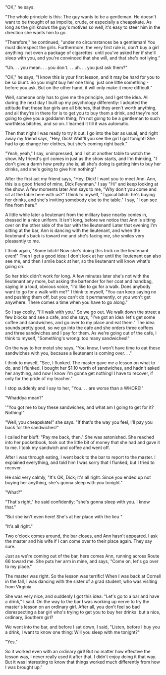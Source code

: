 "OK," he says.

"The whole principle is this: The guy wants to be a gentleman. He doesn't want to be thought of as impolite, crude, or especially a cheapskate. As long as the girl knows the guy's motives so well, it's easy to steer him in the direction she wants him to go.

"Therefore," he continued, "under no circumstances be a gentleman! You must disrespect the girls. Furthermore, the very first rule is, don't buy a girl anything ­­ not even a package of cigarettes ­­ until you've asked her if she'll sleep with you, and you're convinced that she will, and that she's not lying."

"Uh. . . you mean. . . you don't. . . uh. . . you just ask them?" 

"OK," he says, "I know this is your first lesson, and it may be hard for you to be so blunt. So you might buy her one thing ­­ just one little something ­­ before you ask. But on the other hand, it will only make it more difficult."

Well, someone only has to give me the principle, and I get the idea. All during the next day I built up my psychology differently: I adopted the attitude that those bar girls are all bitches, that they aren't worth anything, and all they're in there for is to get you to buy them a drink, and they're not going to give you a goddamn thing; I'm not going to be a gentleman to such worthless bitches, and so on. I learned it till it was automatic.

Then that night I was ready to try it out. I go into the bar as usual, and right away my friend says, "Hey, Dick! Wait'll you see the girl I got tonight! She had to go change her clothes, but she's coming right back."

"Yeah, yeah," I say, unimpressed, and I sit at another table to watch the show. My friend's girl comes in just as the show starts, and I'm thinking, "I don't give a damn how pretty she is; all she's doing is getting him to buy her drinks, and she's going to give him nothing!"

After the first act my friend says, "Hey, Dick! I want you to meet Ann. Ann, this is a good friend of mine, Dick Feynman." I say "Hi" and keep looking at the show. A few moments later Ann says to me, "Why don't you come and sit at the table here with us?" I think to myself, "Typical bitch: he's buying her drinks, and she's inviting somebody else to the table." I say, "I can see fine from here."

A little while later a lieutenant from the military base nearby conies in, dressed in a nice uniform. It isn't long, before we notice that Ann is sitting over on the other side of the bar with the lieutenant! Later that evening I'm sitting at the bar, Ann is dancing with the lieutenant, and when the lieutenant's back is toward me and she's facing me, she smiles very pleasantly to me.

I think again, "Some bitch! Now she's doing this trick on the lieutenant even!" Then I get a good idea: I don't look at her until the lieutenant can also see me, and then I smile back at her, so the lieutenant will know what's going on.

So her trick didn't work for long. A few minutes later she's not with the lieutenant any more, but asking the bartender for her coat and handbag, saying in a loud, obvious voice, "I'd like to go for a walk. Does anybody want to go for a walk with me?" I think to myself, "You can keep saying no and pushing them off, but you can't do it permanently, or you won't get anywhere. There comes a time when you have to go along." 

So I say coolly, "I'll walk with you." So we go out. We walk down the street a few blocks and see a cafe, and she says, "I've got an idea ­­ let's get some coffee and sandwiches, and go over to my place and eat them." The idea sounds pretty good, so we go into the cafe and she orders three coffees and three sandwiches and I pay for them. As we're going out of the cafe, I think to myself, "Something's wrong: too many sandwiches!"

On the way to her motel she says, "You know, I won't have time to eat these sandwiches with you, because a lieutenant is coming over. . ."

I think to myself, "See, I flunked. The master gave me a lesson on what to do, and I flunked. I bought her $1.10 worth of sandwiches, and hadn't asked her anything, and now I know I'm gonna get nothing! I have to recover, if only for the pride of my teacher."

I stop suddenly and I say to her, "You. . . are worse than a WHORE!" 

"Whaddya mean?"

'"You got me to buy these sandwiches, and what am I going to get for it? Nothing!"

"Well, you cheapskate!" she says. "If that's the way you feel, I'll pay you back for the sandwiches!"

I called her bluff: "Pay me back, then." She was astonished. She reached into her pocketbook, took out the little bit of money that she had and gave it to me. I took my sandwich and coffee and went off.

After I was through eating, I went back to the bar to report to the master. I explained everything, and told him I was sorry that I flunked, but I tried to recover.

He said very calmly, "It's OK, Dick; it's all right. Since you ended up not buying her anything, she's gonna sleep with you tonight."

"What?"

"That's right," he said confidently; "she's gonna sleep with you. I know that."

"But she isn't even here! She's at her place with the lieu ­­"

"It's all right."

Two o'clock comes around, the bar closes, and Ann hasn't appeared. I ask the master and his wife if I can come over to their place again. They say sure.

Just as we're coming out of the bar, here comes Ann, running across Route 66 toward me. She puts her arm in mine, and says, "Come on, let's go over to my place."

The master was right. So the lesson was terrific! When I was back at Cornell in the fall, I was dancing with the sister of a grad student, who was visiting from Virginia.

She was very nice, and suddenly I got this idea: "Let's go to a bar and have a drink," I said. On the way to the bar I was working up nerve to try the master's lesson on an ordinary girl. After all, you don't feel so bad disrespecting a bar girl who's trying to get you to buy her drinks ­­ but a nice, ordinary, Southern girl?

We went into the bar, and before I sat down, I said, "Listen, before I buy you a drink, I want to know one thing: Will you sleep with me tonight?"

"Yes."

So it worked even with an ordinary girl! But no matter how effective the lesson was, I never really used it after that. I didn't enjoy doing it that way. But it was interesting to know that things worked much differently from how I was brought up."